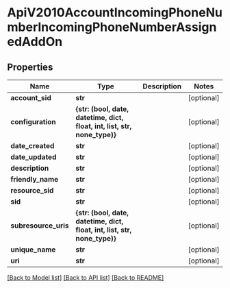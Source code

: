 # ApiV2010AccountIncomingPhoneNumberIncomingPhoneNumberAssignedAddOn

## Properties
Name | Type | Description | Notes
------------ | ------------- | ------------- | -------------
**account_sid** | **str** |  | [optional] 
**configuration** | **{str: (bool, date, datetime, dict, float, int, list, str, none_type)}** |  | [optional] 
**date_created** | **str** |  | [optional] 
**date_updated** | **str** |  | [optional] 
**description** | **str** |  | [optional] 
**friendly_name** | **str** |  | [optional] 
**resource_sid** | **str** |  | [optional] 
**sid** | **str** |  | [optional] 
**subresource_uris** | **{str: (bool, date, datetime, dict, float, int, list, str, none_type)}** |  | [optional] 
**unique_name** | **str** |  | [optional] 
**uri** | **str** |  | [optional] 

[[Back to Model list]](../README.md#documentation-for-models) [[Back to API list]](../README.md#documentation-for-api-endpoints) [[Back to README]](../README.md)



